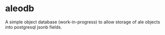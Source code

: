 # aleodb
A simple object database (work-in-progress) to allow storage of ale objects into postgresql jsonb fields.
